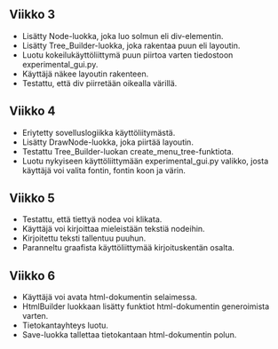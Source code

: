 ## Viikko 3 

- Lisätty Node-luokka, joka luo solmun eli div-elementin.
- Lisätty Tree_Builder-luokka, joka rakentaa puun eli layoutin.
- Luotu kokeilukäyttöliittymä puun piirtoa varten tiedostoon experimental_gui.py.
- Käyttäjä näkee layoutin rakenteen.
- Testattu, että div piirretään oikealla värillä.

## Viikko 4

- Eriytetty sovelluslogiikka käyttöliitymästä.
- Lisätty DrawNode-luokka, joka piirtää layoutin.
- Testattu Tree_Builder-luokan create_menu_tree-funktiota.
- Luotu nykyiseen käyttöliittymään experimental_gui.py valikko, josta käyttäjä voi valita fontin, fontin koon ja värin.
  
## Viikko 5

- Testattu, että tiettyä nodea voi klikata.
- Käyttäjä voi kirjoittaa mieleistään tekstiä nodeihin.
- Kirjoitettu teksti tallentuu puuhun.
- Paranneltu graafista käyttöliittymää kirjoituskentän osalta.

## Viikko 6

- Käyttäjä voi avata html-dokumentin selaimessa.
- HtmlBuilder luokkaan lisätty funktiot html-dokumentin generoimista varten.
- Tietokantayhteys luotu.
- Save-luokka tallettaa tietokantaan html-dokumentin polun.

